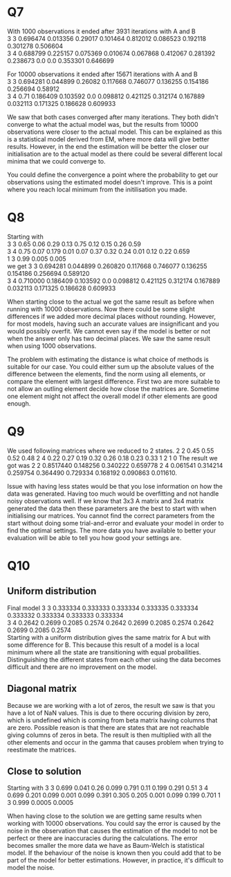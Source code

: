 # Q7
With 1000 observations it ended after 3931 iterations with A and B \
3 3 0.696474 0.013356 0.29017 0.101464 0.812012 0.086523 0.192118 0.301278 0.506604 \
3 4 0.688799 0.225157 0.075369 0.010674 0.067868 0.412067 0.281392 0.238673 0.0 0.0 0.353301 0.646699

For 10000 observations it ended after 15671 iterations with A and B\
3 3 0.694281 0.044899 0.26082 0.117668 0.746077 0.136255 0.154186 0.256694 0.58912 \
3 4 0.71 0.186409 0.103592 0.0 0.098812 0.421125 0.312174 0.167889 0.032113 0.171325 0.186628 0.609933

We saw that both cases converged after many iterations. They both didn't converge to what the actual model was, but the results from 10000 observations were closer to the actual model. This can be explained as this is a statistical model derived from EM, where more data will give better results. However, in the end the estimation will be better the closer our initialisation are to the actual model as there could be several different local minima that we could converge to.

You could define the convergence a point where the probability to get our observations using the estimated model doesn't improve. This is a point where you reach local minimum from the initilisation you made.

# Q8
Starting with \
3 3 0.65 0.06 0.29 0.13 0.75 0.12 0.15 0.26 0.59 \
3 4 0.75 0.07 0.179 0.01 0.07 0.37 0.32 0.24 0.01 0.12 0.22 0.659 \
1 3 0.99 0.005 0.005\
we get 
3 3 0.694281 0.044899 0.260820 0.117668 0.746077 0.136255 0.154186 0.256694 0.589120 \
3 4 0.710000 0.186409 0.103592 0.0 0.098812 0.421125 0.312174 0.167889 0.032113 0.171325 0.186628 0.609933

When starting close to the actual we got the same result as before when running with 10000 observations. Now there could be some slight differences if we added more decimal places without rounding. However, for most models, having such an accurate values are insignificant and you would possibly overfit. We cannot even say if the model is better or not when the answer only has two decimal places. We saw the same result when using 1000 observations.

The problem with estimating the distance is what choice of methods is suitable for our case. You could either sum up the absolute values of the difference between the elements, find the norm using all elements, or compare the element with largest difference. First two are more suitable to not allow an outling element decide how close the matrices are. Sometime one element might not affect the overall model if other elements are good enough. 

# Q9
We used following matrices where we reduced to 2 states.
2 2 0.45 0.55 0.52 0.48
2 4 0.22 0.27 0.19 0.32 0.26 0.18 0.23 0.33
1 2 1 0
The result we got was 
2 2 0.8517440 0.148256 0.340222 0.659778
2 4 0.061541 0.314214 0.259754 0.364490 0.729334 0.168192 0.090863 0.011610.

Issue with having less states would be that you lose information on how the data was generated. Having too much would be overfitting and not handle noisy observations well.
If we know that 3x3 A matrix and 3x4 matrix generated the data then these parameters are the best to start with when initialising our matrices.
You cannot find the correct parameters from the start without doing some trial-and-error and evaluate your model in order to find the optimal settings. The more data you have available to better your evaluation will be able to tell you how good your settings are. 

# Q10
## Uniform distribution
Final model
3 3 0.333334 0.333333 0.333334 0.333335 0.333334 0.333332 0.333334 0.333333 0.333334\
3 4 0.2642 0.2699 0.2085 0.2574 0.2642 0.2699 0.2085 0.2574 0.2642 0.2699 0.2085 0.2574\
Starting with a uniform distribution gives the same matrix for A but with some difference for B. This because this result of a model is a local minimum where all the state are transitioning with equal probailities. Distinguishing  the different states from each other using the data becomes difficult and there are no improvement on the model. 

## Diagonal matrix
Because we are working with a lot of zeros, the result we saw is that you have a lot of NaN values. This is due to there occuring division by zero, which is undefined which is coming from beta matrix having columns that are zero. Possible reason is that there are states that are not reachable giving columns of zeros in beta. The result is then multiplied with all the other elements and occur in the gamma that causes problem when trying to reestimate the matrices.

## Close to solution
Starting with 
3 3 0.699 0.041 0.26 0.099 0.791 0.11 0.199 0.291 0.51
3 4 0.699 0.201 0.099 0.001 0.099 0.391 0.305 0.205 0.001 0.099 0.199 0.701
1 3 0.999 0.0005 0.0005

When having close to the solution we are getting same results when working with 10000 observations. You could say the error is caused by the noise in the observation that causes the estimation of the model to not be perfect or there are inaccuracies during the calculations. The error becomes smaller the more data we have as Baum-Welch is statistical model. If the behaviour of the noise is known then you could add that to be part of the model for better estimations. However, in practice, it's difficult to model the noise.